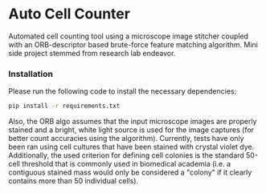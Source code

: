 # Auto Cell Counter
Automated cell counting tool using a microscope image stitcher coupled with an ORB-descriptor based brute-force feature matching algorithm. Mini side project stemmed from research lab endeavor.

### Installation

Please run the following code to install the necessary dependencies:

```bash
pip install -r requirements.txt
```

Also, the ORB algo assumes that the input microscope images are properly stained and a bright, white light source is used for the image captures (for better count accuracies using the algorithm). Currently, tests have only been ran using cell cultures that have been stained with crystal violet dye. Additionally, the used criterion for defining cell colonies is the standard 50-cell threshold that is commonly used in biomedical academia (i.e. a contiguous stained mass would only be considered a "colony" if it clearly contains more than 50 individual cells).
